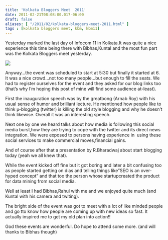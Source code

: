 ```yaml
---
title: 'Kolkata Bloggers Meet  2011'
date: 2011-02-21T08:08:00.017-06:00
draft: false
aliases: [ "/2011/02/kolkata-bloggers-meet-2011.html" ]
tags : [kolkata bloggers meet, kbm, kbm11]
---
```


Yesterday marked the last day of Infocom 11 in Kolkata.It was quite a nice experience this time being there with Bibhas,Kuntal and the most fun part was the Kolkata Bloggers meet yesterday.

  
![](http://i55.tinypic.com/11rqh3c.jpg)

  
Anyway…the event was scheduled to start at 5:30 but finally it started at 6. It was a nice crowd…not too many people…but enough to fill the seats. We had to register ourselves for the event and they asked for our blog links too (that’s why I’m hoping this post of mine will find some audience at-least).

  

First the inauguration speech was by the greatbong (Arnab Roy) with his usual sense of humor and brilliant lecture. He mentioned how people like to think µ-blogging (twitter) is killing the old style blogging and why he doesn’t think likewise. Overall it was an interesting speech.

  

Next one by one we heard talks about how media is following this social media burst,how they are trying to cope with the twitter and its direct news integration. We were exposed to persons having experience in  using these social services to make commercial moves,financial gains.

  

And of course after that a presentation by R.Bharadwaj about start blogging today (yeah we all knew that).

  

While the event kicked off fine but it got boring and later a bit confusing too as people started getting on dias and telling things like”SEO is an over-hyped concept” and that too the person whose startupcreated the product for data mining from social media.

Well at least I had Bibhas,Rahul with me and we enjoyed quite much (and Kuntal with his camera and twiting).

  

The bright side of the event was got to meet with a lot of like minded people and go tto know how people are coming up with new ideas so fast. It actually inspired me to get my old plan into action!!

  

God these events are wonderful. Do hope to attend some more. (and will thanks to Bibhas though)